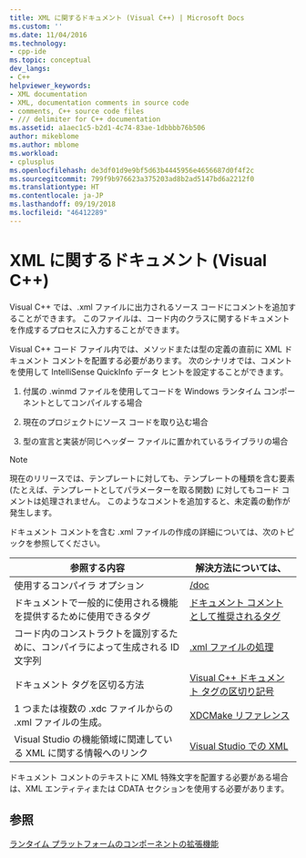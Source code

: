 ```yaml
---
title: XML に関するドキュメント (Visual C++) | Microsoft Docs
ms.custom: ''
ms.date: 11/04/2016
ms.technology:
- cpp-ide
ms.topic: conceptual
dev_langs:
- C++
helpviewer_keywords:
- XML documentation
- XML, documentation comments in source code
- comments, C++ source code files
- /// delimiter for C++ documentation
ms.assetid: a1aec1c5-b2d1-4c74-83ae-1dbbbb76b506
author: mikeblome
ms.author: mblome
ms.workload:
- cplusplus
ms.openlocfilehash: de3df01d9e9bf5d63b4445956e4656687d0f4f2c
ms.sourcegitcommit: 799f9b976623a375203ad8b2ad5147bd6a2212f0
ms.translationtype: HT
ms.contentlocale: ja-JP
ms.lasthandoff: 09/19/2018
ms.locfileid: "46412289"
---
```

# <a name="xml-documentation-visual-c"></a>XML に関するドキュメント (Visual C++)

Visual C++ では、.xml ファイルに出力されるソース コードにコメントを追加することができます。 このファイルは、コード内のクラスに関するドキュメントを作成するプロセスに入力することができます。

Visual C++ コード ファイル内では、メソッドまたは型の定義の直前に XML ドキュメント コメントを配置する必要があります。 次のシナリオでは、コメントを使用して IntelliSense QuickInfo データ ヒントを設定することができます。

1. 付属の .winmd ファイルを使用してコードを Windows ランタイム コンポーネントとしてコンパイルする場合

1. 現在のプロジェクトにソース コードを取り込む場合

1. 型の宣言と実装が同じヘッダー ファイルに置かれているライブラリの場合

> [!NOTE]
>  現在のリリースでは、テンプレートに対しても、テンプレートの種類を含む要素 (たとえば、テンプレートとしてパラメーターを取る関数) に対してもコード コメントは処理されません。 このようなコメントを追加すると、未定義の動作が発生します。

ドキュメント コメントを含む .xml ファイルの作成の詳細については、次のトピックを参照してください。

|参照する内容|解決方法については、|
|---------------------------|---------|
|使用するコンパイラ オプション|[/doc](../build/reference/doc-process-documentation-comments-c-cpp.md)|
|ドキュメントで一般的に使用される機能を提供するために使用できるタグ|[ドキュメント コメントとして推奨されるタグ](../ide/recommended-tags-for-documentation-comments-visual-cpp.md)|
|コード内のコンストラクトを識別するために、コンパイラによって生成される ID 文字列|[.xml ファイルの処理](../ide/dot-xml-file-processing.md)|
|ドキュメント タグを区切る方法|[Visual C++ ドキュメント タグの区切り記号](../ide/delimiters-for-visual-cpp-documentation-tags.md)|
|1 つまたは複数の .xdc ファイルからの .xml ファイルの生成。|[XDCMake リファレンス](../ide/xdcmake-reference.md)|
|Visual Studio の機能領域に関連している XML に関する情報へのリンク|[Visual Studio での XML](/visualstudio/xml-tools/xml-tools-in-visual-studio)|

ドキュメント コメントのテキストに XML 特殊文字を配置する必要がある場合は、XML エンティティまたは CDATA セクションを使用する必要があります。

## <a name="see-also"></a>参照

[ランタイム プラットフォームのコンポーネントの拡張機能](../windows/component-extensions-for-runtime-platforms.md)